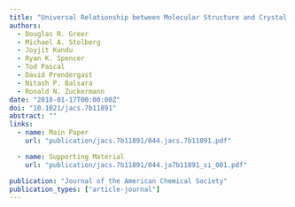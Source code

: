 ```yaml
---
title: "Universal Relationship between Molecular Structure and Crystal Structure in Peptoid Polymers and Prevalence of the <i>cis</i> Backbone Conformation"
authors:
  - Douglas R. Greer
  - Michael A. Stolberg
  - Joyjit Kundu
  - Ryan K. Spencer
  - Tod Pascal
  - David Prendergast
  - Nitash P. Balsara
  - Ronald N. Zuckermann
date: "2018-01-17T00:00:00Z"
doi: "10.1021/jacs.7b11891"
abstract: ""
links:
  - name: Main Paper
    url: "publication/jacs.7b11891/044.jacs.7b11891.pdf"

  - name: Supporting Material
    url: "publication/jacs.7b11891/044.ja7b11891_si_001.pdf"

publication: "Journal of the American Chemical Society"
publication_types: ["article-journal"]
---
```

